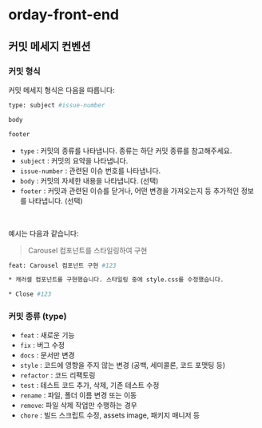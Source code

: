 # orday-front-end

## 커밋 메세지 컨벤션

### 커밋 형식

커밋 메세지 형식은 다음을 따릅니다:

```bash
type: subject #issue-number

body

footer
```

- `type` : 커밋의 종류를 나타냅니다. 종류는 하단 커밋 종류를 참고해주세요.
- `subject` : 커밋의 요약을 나타냅니다.
- `issue-number` : 관련된 이슈 번호를 나타냅니다.
- `body` : 커밋의 자세한 내용을 나타냅니다. (선택)
- `footer` : 커밋과 관련된 이슈를 닫거나, 어떤 변경을 가져오는지 등 추가적인 정보를 나타냅니다. (선택)

<br/>

예시는 다음과 같습니다:

> Carousel 컴포넌트를 스타일링하여 구현

```bash
feat: Carousel 컴포넌트 구현 #123

* 캐러셀 컴포넌트를 구현했습니다. 스타일링 중에 style.css를 수정했습니다.

* Close #123
```


### 커밋 종류 (type)

- `feat` : 새로운 기능
- `fix` : 버그 수정
- `docs` : 문서만 변경
- `style` : 코드에 영향을 주지 않는 변경 (공백, 세미콜론, 코드 포맷팅 등)
- `refactor` : 코드 리팩토링
- `test` : 테스트 코드 추가, 삭제, 기존 테스트 수정
- `rename` : 파일, 폴더 이름 변경 또는 이동
- `remove`: 파일 삭제 작업만 수행하는 경우
- `chore` : 빌드 스크립트 수정, assets image, 패키지 매니저 등 
